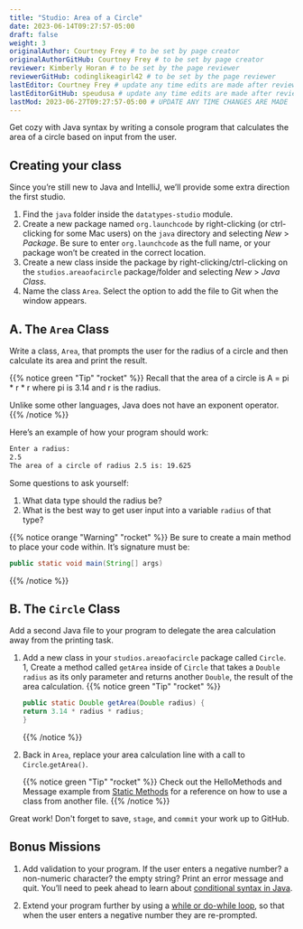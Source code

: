 ```yaml
---
title: "Studio: Area of a Circle"
date: 2023-06-14T09:27:57-05:00
draft: false
weight: 3
originalAuthor: Courtney Frey # to be set by page creator
originalAuthorGitHub: Courtney Frey # to be set by page creator
reviewer: Kimberly Horan # to be set by the page reviewer
reviewerGitHub: codinglikeagirl42 # to be set by the page reviewer
lastEditor: Courtney Frey # update any time edits are made after review
lastEditorGitHub: speudusa # update any time edits are made after review
lastMod: 2023-06-27T09:27:57-05:00 # UPDATE ANY TIME CHANGES ARE MADE
---
```


Get cozy with Java syntax by writing a console program that calculates the area of a circle based on input from the user.

## Creating your class
Since you’re still new to Java and IntelliJ, we’ll provide some extra direction the first studio.

1. Find the `java` folder inside the `datatypes-studio` module.
1. Create a new package named `org.launchcode` by right-clicking (or ctrl-clicking for some Mac users) on the `java` directory and selecting _New_ > _Package_. Be sure to enter `org.launchcode` as the full name, or your package won’t be created in the correct location.
1. Create a new class inside the package by right-clicking/ctrl-clicking on the `studios.areaofacircle` package/folder and selecting _New_ > _Java Class_. 
1. Name the class `Area`.  Select the option to add the file to Git when the window appears.

## A. The `Area` Class

Write a class, `Area`, that prompts the user for the radius of a circle and then calculate its area and print the result.

{{% notice green "Tip" "rocket" %}} 
 Recall that the area of a circle is A = pi * r * r where pi is 3.14 and r is the radius.

 Unlike some other languages, Java does not have an exponent operator.
{{% /notice %}}

Here’s an example of how your program should work:
```bash
Enter a radius: 
2.5
The area of a circle of radius 2.5 is: 19.625
```

Some questions to ask yourself:

1. What data type should the radius be?
1. What is the best way to get user input into a variable `radius` of that type?

{{% notice orange "Warning" "rocket" %}} 
 Be sure to create a main method to place your code within. It’s signature must be:

 ```java
 public static void main(String[] args)
```
{{% /notice %}}

## B. The `Circle` Class

Add a second Java file to your program to delegate the area calculation away from the printing task.

1. Add a new class in your `studios.areaofacircle` package called `Circle`.
1, Create a method called `getArea` inside of `Circle` that takes a `Double` `radius` as its only parameter and returns another `Double`, the result of the area calculation.
   {{% notice green "Tip" "rocket" %}} 
   ```java
   public static Double getArea(Double radius) {
   return 3.14 * radius * radius;
   }
   ```
   {{% /notice %}}
1. Back in `Area`, replace your area calculation line with a call to `Circle`.`getArea()`.

   {{% notice green "Tip" "rocket" %}} 
   Check out the HelloMethods and Message example from [Static Methods](../reading/more-data-types/#static-methods) for a reference on how to use a class from another file.
   {{% /notice %}}

Great work! Don't forget to save, `stage`, and `commit` your work up to GitHub.

## Bonus Missions
1. Add validation to your program. If the user enters a negative number? a non-numeric character? the empty string? Print an error message and quit. You’ll need to peek ahead to learn about [conditional syntax in Java](https://docs.oracle.com/javase/tutorial/java/nutsandbolts/if.html).

1. Extend your program further by using a [while or do-while loop](https://docs.oracle.com/javase/tutorial/java/nutsandbolts/while.html), so that when the user enters a negative number they are re-prompted.